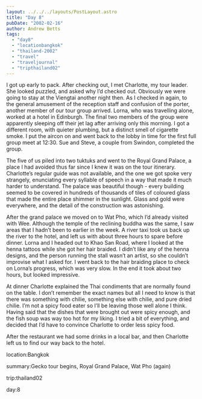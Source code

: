 ```yaml
---
layout: ../../../layouts/PostLayout.astro
title: "Day 8"
pubDate: "2002-02-16"
author: Andrew Betts
tags: 
  - "day8"
  - "locationbangkok"
  - "thailand-2002"
  - "travel"
  - "traveljournal"
  - "tripthailand02"
---
```


I got up early to pack. After checking out, I met Charlotte, my tour leader. She looked puzzled, and asked why I’d checked out. Obviously we were going to stay at the Viengtai another night then. As I checked in again, to the general amusement of the reception staff and confusion of the porter, another member of our tour group arrived. Lorna, who was travelling alone, worked at a hotel in Edinburgh. The final two members of the group were apparently sleeping off their jet lag after arriving only this morning. I got a different room, with quieter plumbing, but a distinct smell of cigarette smoke. I put the aircon on and went back to the lobby in time for the first full group meet at 12:30. Sue and Steve, a couple from Swindon, completed the group.

The five of us piled into two tuktuks and went to the Royal Grand Palace, a place I had avoided thus far since I knew it was on the tour itinerary. Charlotte’s regular guide was not available, and the one we got spoke very strangely, enunciating every syllable of speech in a way that made it much harder to understand. The palace was beautiful though - every building seemed to be covered in hundreds of thousands of tiles of coloured glass that made the entire place shimmer in the sunlight. Glass and gold were everywhere, and the detail of the construction was astonishing.

After the grand palace we moved on to Wat Pho, which I’d already visited with Wee. Although the temple of the reclining buddha was the same, I saw areas that I hadn’t been to earlier in the week. A river taxi took us back up the river to the hotel, and left us with about three hours to spare before dinner. Lorna and I headed out to Khao San Road, where I looked at the henna tattoos while she got her hair braided. I didn’t like any of the henna designs, and the person running the stall wasn’t an artist, so she couldn’t improvise what I asked for. I went back to the hair braiding place to check on Lorna’s progress, which was very slow. In the end it took about two hours, but looked impressive.

At dinner Charlotte explained the Thai condiments that are normally found on the table. I don’t remember the exact names but all I need to know is that there was something with chilie, something else with chilie, and pure dried chilie. I’m not a spicy food eater so I’ll be leaving those well alone I think. Having said that the dishes that were brought out were spicy enough, and the fish soup was way too hot for my liking. I tried a bit of everything, and decided that I’d have to convince Charlotte to order less spicy food.

After the restaurant we had some drinks in a local bar, and then Charlotte left us to find our way back to the hotel.

location:Bangkok

summary:Gecko tour begins, Royal Grand Palace, Wat Pho (again)

trip:thailand02

day:8
